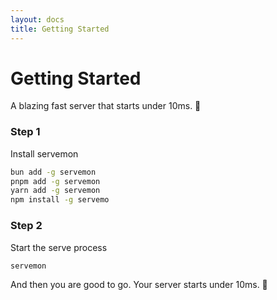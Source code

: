 ```yaml
---
layout: docs
title: Getting Started
---
```


# Getting Started

A blazing fast server that starts under 10ms. 🚀 

### Step 1

Install servemon

```bash
bun add -g servemon
pnpm add -g servemon
yarn add -g servemon
npm install -g servemo
```

### Step 2

Start the serve process

```bash
servemon
```

And then you are good to go. Your server starts under 10ms. 🥳

